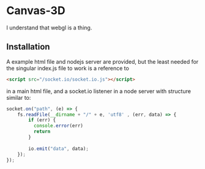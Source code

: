 # Canvas-3D
I understand that webgl is a thing.
## Installation
A example html file and nodejs server are provided, but the least needed for the singular index.js file to work is a reference to 
```html
<script src="/socket.io/socket.io.js"></script>
```
in a main html file, and a socket.io listener in a node server with structure similar to:
```js
socket.on("path", (e) => {
    fs.readFile(__dirname + "/" + e, 'utf8' , (err, data) => {
        if (err) {
          console.error(err)
          return
        }
            
        io.emit("data", data);
    });
});
```
